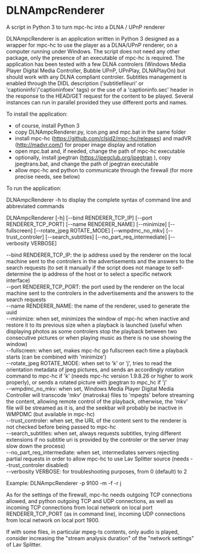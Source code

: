 # DLNAmpcRenderer
A script in Python 3 to turn mpc-hc into a DLNA / UPnP renderer 

DLNAmpcRenderer is an application written in Python 3 designed as a wrapper for mpc-hc to use the player as a DLNA/UPnP renderer, on a computer running under Windows. The script does not need any other package, only the presence of an executable of mpc-hc is required. The application has been tested with a few DLNA controlers (Windows Media Player Digital Media Controller, Bubble UPnP, UPnPlay, DLNAPlayOn) but should work with any DLNA compliant controler. Subtitles management is enabled through the DIDL description ('subtitlefileuri' or 'captioninfo'/'captioninfoex' tags) or the use of a 'captioninfo.sec' header in the response to the HEAD/GET request for the content to be played. Several instances can run in parallel provided they use different ports and names.

To install the application:

  - of course, install Python 3
  - copy DLNAmpcRenderer.py, icon.png and mpc.bat in the same folder
  - install mpc-hc (https://github.com/clsid2/mpc-hc/releases) and madVR (http://madvr.com/) for proper image display and rotation
  - open mpc.bat and, if needed, change the path of mpc-hc executable
  - optionally, install jpegtran (https://jpegclub.org/jpegtran ), copy jpegtrans.bat, and change the path of jpegtran executable
  - allow mpc-hc and python to communicate through the firewall (for more precise needs, see below)

To run the application:

DLNAmpcRenderer -h to display the complete syntax of command line and abbreviated commands

DLNAmpcRenderer [-h] [--bind RENDERER_TCP_IP] [--port RENDERER_TCP_PORT] [--name RENDERER_NAME] [--minimize] [--fullscreen] [--rotate_jpeg ROTATE_MODE] [--wmpdmc_no_mkv] [--trust_controler] [--search_subtitles] [--no_part_req_intermediate] [--verbosity VERBOSE]

--bind RENDERER_TCP_IP: the ip address used by the renderer on the local machine sent to the controlers in the advertisements and the answers to the search requests (to set it manually if the script does not manage to self-determine the ip address of the host or to select a specific network interface)  
--port RENDERER_TCP_PORT: the port used by the renderer on the local machine sent to the controlers in the advertisements and the answers to the search requests  
--name RENDERER_NAME: the name of the renderer, used to generate the uuid  
--minimize: when set, minimizes the window of mpc-hc when inactive and restore it to its previous size when a playback is launched (useful when displaying photos as some controlers stop the playback between two consecutive pictures or when playing music as there is no use showing the window)  
--fullscreen: when set, makes mpc-hc go fullscreen each time a playback starts (can be combined with 'minimize')  
--rotate_jpeg ROTATE_MODE: when set to 'k' or 'j', tries to read the orientation metadata of jpeg pictures, and sends an accordingly rotation command to mpc-hc if 'k' (needs mpc-hc version 1.9.8.26 or higher to work properly), or sends a rotated picture with jpegtran to mpc_hc if 'j'  
--wmpdmc_no_mkv: when set, Windows Media Player Digital Media Controller will transcode 'mkv' (matroska) files to 'mpegts' before streaming the content, allowing remote control of the playback, otherwise, the 'mkv' file will be streamed as it is, and the seekbar will probably be inactive in WMPDMC (but available in mpc-hc)  
--trust_controler: when set, the URL of the content sent to the renderer is not checked before being passed to mpc-hc  
--search_subtitles: when set, always requests subtitles, trying different extensions if no subtitle uri is provided by the controler or the server (may slow down the process)  
--no_part_req_intermediate: when set, intermediates servers rejecting partial requests in order to allow mpc-hc to use Lav Splitter source (needs --trust_controler disabled)  
--verbosity VERBOSE: for troubleshooting purposes, from 0 (default) to 2  

Example: DLNAmpcRenderer -p 9100 -m -f -r j

As for the settings of the firewall, mpc-hc needs outgoing TCP connections allowed, and python outgoing TCP and UDP connections, as well as incoming TCP connections from local network on local port RENDERER_TCP_PORT (as in command line), incoming UDP connections from local network on local port 1900.

If with some files, in particular mpeg-ts contents, only audio is played, consider increasing the "stream analysis duration" of the "network settings" of Lav Splitter.
